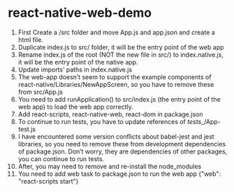 # react-native-web-demo
1. First Create a /src folder and move App.js and app.json and create a html file.
2. Duplicate index.js to src/ folder, it will be the entry point of the web app
3. Rename index.js of the root (NOT the new file in src/) to index.native.js, it will be the entry point of the native app.
4. Update imports’ paths in index.native.js
5. The web-app doesn’t seem to support the example components of react-native/Libraries/NewAppScreen, so you have to remove these from src/App.js
6. You need to add runApplication() to src/index.js (the entry point of the web app) to load the web app correctly.
7. Add react-scripts, react-native-web, react-dom in package.json
8. To continue to run tests, you have to update references of _tests__/App-test.js
9. I have encountered some version conflicts about babel-jest and jest libraries, so you need to remove these from development dependencies of package.json. Don’t worry, they are dependencies of other packages, you can continue to run tests.
10. After, you may need to remove and re-install the node_modules
11. You need to add web task to package.json to run the web app {"web": "react-scripts start"}
